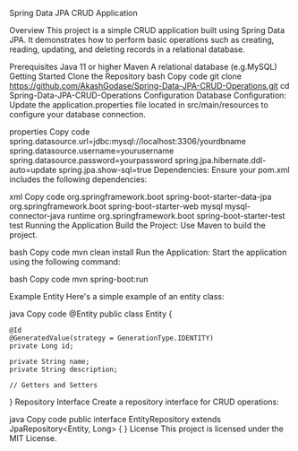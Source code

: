 Spring Data JPA CRUD Application


Overview
This project is a simple CRUD application built using Spring Data JPA. It demonstrates how to perform basic operations such as creating, reading, updating, and deleting records in a relational database.

Prerequisites
Java 11 or higher
Maven
A relational database (e.g.MySQL)
Getting Started
Clone the Repository
bash
Copy code
git clone https://github.com/AkashGodase/Spring-Data-JPA-CRUD-Operations.git
cd Spring-Data-JPA-CRUD-Operations
Configuration
Database Configuration: Update the application.properties file located in src/main/resources to configure your database connection.

properties
Copy code
spring.datasource.url=jdbc:mysql://localhost:3306/yourdbname
spring.datasource.username=yourusername
spring.datasource.password=yourpassword
spring.jpa.hibernate.ddl-auto=update
spring.jpa.show-sql=true
Dependencies: Ensure your pom.xml includes the following dependencies:

xml
Copy code
<dependencies>
    <dependency>
        <groupId>org.springframework.boot</groupId>
        <artifactId>spring-boot-starter-data-jpa</artifactId>
    </dependency>
    <dependency>
        <groupId>org.springframework.boot</groupId>
        <artifactId>spring-boot-starter-web</artifactId>
    </dependency>
    <dependency>
        <groupId>mysql</groupId>
        <artifactId>mysql-connector-java</artifactId>
        <scope>runtime</scope>
    </dependency>
    <dependency>
        <groupId>org.springframework.boot</groupId>
        <artifactId>spring-boot-starter-test</artifactId>
        <scope>test</scope>
    </dependency>
</dependencies>
Running the Application
Build the Project: Use Maven to build the project.

bash
Copy code
mvn clean install
Run the Application: Start the application using the following command:

bash
Copy code
mvn spring-boot:run

Example Entity
Here's a simple example of an entity class:

java
Copy code
@Entity
public class Entity {

    @Id
    @GeneratedValue(strategy = GenerationType.IDENTITY)
    private Long id;

    private String name;
    private String description;

    // Getters and Setters
}
Repository Interface
Create a repository interface for CRUD operations:

java
Copy code
public interface EntityRepository extends JpaRepository<Entity, Long> {
}
License
This project is licensed under the MIT License.

